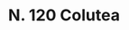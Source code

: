 ---
title: "N. 120 Colutea"
permalink: "/edition/plant120/"
plant-name: "N. 120"
plant-number: "120"
plant-xml: "/assets/xml/plant120.xml"
plant-img1: "/assets/img/plant120_verso.jpg"
plant-img2: "/assets/img/plant120.jpg"
plant-title: "N. 120 Colutea"
plant-taxon-link: "http://www.worldfloraonline.org/taxon/wfo-0000213683"
plant-taxon-content: "[Colutea arborescens L.]"
layout: single-xml
---